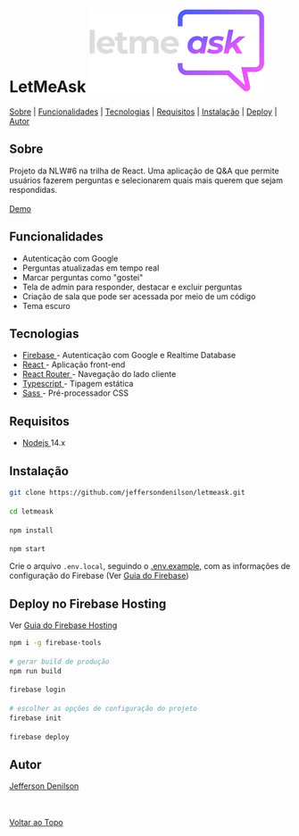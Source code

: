 <div id="top"></div>

<h1>
  LetMeAsk <img src="src/assets/images/logo-white.svg" alt="LetMeAsk logo" />
</h1>

<a href="#about">Sobre</a> | 
<a href="#features">Funcionalidades</a> | 
<a href="#techs">Tecnologias</a> | 
<a href="#requirements">Requisitos</a> | 
<a href="#install">Instalação</a> | 
<a href="#deploy">Deploy</a> | 
<a href="#author">Autor</a>

<h2 id="about">Sobre</h2>

<p>
  Projeto da NLW#6 na trilha de React. Uma aplicação de Q&A que permite 
  usuários fazerem perguntas e selecionarem quais mais querem que sejam 
  respondidas.
  <br>
  <br>
  <a href="https://letmeask-web-d72c1.web.app" target="_blank">
    Demo
  </a>
</p>

<h2 id="features">Funcionalidades</h2>

<ul>
  <li>Autenticação com Google</li>
  <li>Perguntas atualizadas em tempo real</li>
  <li>Marcar perguntas como "gostei"</li>
  <li>Tela de admin para responder, destacar e excluir perguntas</li>
  <li>Criação de sala que pode ser acessada por meio de um código</li>
  <li>Tema escuro</li>
</ul>

<h2 id="techs">Tecnologias</h2>

<ul>
  <li>
    <a href="https://firebase.google.com" target="_blank">
      Firebase
    </a> - Autenticação com Google e Realtime Database
  </li>
  <li>
    <a href="https://reactjs.org" target="_blank">
      React
    </a> - Aplicação front-end
  </li>
  <li>
    <a href="https://reactrouter.com" target="_blank">
      React Router
    </a> - Navegação do lado cliente
  </li>
  <li>
    <a href="https://www.typescriptlang.org" target="_blank">
      Typescript
    </a> - Tipagem estática
  </li>
  <li>
    <a href="https://sass-lang.com" target="_blank">
      Sass
    </a> - Pré-processador CSS
  </li>
</ul>

<h2 id="requirements">Requisitos</h2>

<ul>
  <li>
    <a href="https://nodejs.org" target="_blank">
      Nodejs
    </a> 14.x
  </li>
</ul>

<h2 id="install">Instalação</h2>

```bash
git clone https://github.com/jeffersondenilson/letmeask.git

cd letmeask

npm install

npm start
```

Crie o arquivo `.env.local`, seguindo o [.env.example](.env.example), com as informações de configuração do Firebase (Ver <a href="https://firebase.google.com/docs/web/setup" target="_blank">Guia do Firebase</a>)

<h2 id="deploy">Deploy no Firebase Hosting</h2>

Ver <a href="https://firebase.google.com/docs/hosting" target="_blank">Guia do Firebase Hosting</a>

```bash
npm i -g firebase-tools

# gerar build de produção
npm run build

firebase login

# escolher as opções de configuração do projeto
firebase init

firebase deploy
```

<h2 id="author">Autor</h2>

<a href="https://github.com/jeffersondenilson" target="_blank">
  Jefferson Denilson
</a>

<br><br>
<a href="#top">Voltar ao Topo</a>
